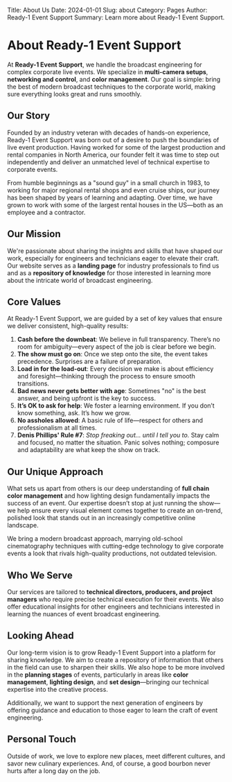 Title: About Us
Date: 2024-01-01
Slug: about
Category: Pages
Author: Ready-1 Event Support
Summary: Learn more about Ready-1 Event Support.

# About Ready-1 Event Support

At **Ready-1 Event Support**, we handle the broadcast engineering for complex corporate live events. We specialize in **multi-camera setups**, **networking and control**, and **color management**. Our goal is simple: bring the best of modern broadcast techniques to the corporate world, making sure everything looks great and runs smoothly.

## Our Story

Founded by an industry veteran with decades of hands-on experience, Ready-1 Event Support was born out of a desire to push the boundaries of live event production. Having worked for some of the largest production and rental companies in North America, our founder felt it was time to step out independently and deliver an unmatched level of technical expertise to corporate events.

From humble beginnings as a "sound guy" in a small church in 1983, to working for major regional rental shops and even cruise ships, our journey has been shaped by years of learning and adapting. Over time, we have grown to work with some of the largest rental houses in the US—both as an employee and a contractor.

## Our Mission

We're passionate about sharing the insights and skills that have shaped our work, especially for engineers and technicians eager to elevate their craft.  Our website serves as a **landing page** for industry professionals to find us and as a **repository of knowledge** for those interested in learning more about the intricate world of broadcast engineering. 

## Core Values

At Ready-1 Event Support, we are guided by a set of key values that ensure we deliver consistent, high-quality results:

1. **Cash before the downbeat**: We believe in full transparency. There’s no room for ambiguity—every aspect of the job is clear before we begin.
2. **The show must go on**: Once we step onto the site, the event takes precedence. Surprises are a failure of preparation.
3. **Load in for the load-out**: Every decision we make is about efficiency and foresight—thinking through the process to ensure smooth transitions.
4. **Bad news never gets better with age**: Sometimes "no" is the best answer, and being upfront is the key to success.
5. **It’s OK to ask for help**: We foster a learning environment. If you don’t know something, ask. It’s how we grow.
6. **No assholes allowed**: A basic rule of life—respect for others and professionalism at all times.
7. **Denis Phillips' Rule #7**: _Stop freaking out... until I tell you to._ Stay calm and focused, no matter the situation. Panic solves nothing; composure and adaptability are what keep the show on track.

## Our Unique Approach

What sets us apart from others is our deep understanding of **full chain color management** and how lighting design fundamentally impacts the success of an event. Our expertise doesn’t stop at just running the show—we help ensure every visual element comes together to create an on-trend, polished look that stands out in an increasingly competitive online landscape.

We bring a modern broadcast approach, marrying old-school cinematography techniques with cutting-edge technology to give corporate events a look that rivals high-quality productions, not outdated television.

## Who We Serve

Our services are tailored to **technical directors, producers, and project managers** who require precise technical execution for their events. We also offer educational insights for other engineers and technicians interested in learning the nuances of event broadcast engineering.

## Looking Ahead

Our long-term vision is to grow Ready-1 Event Support into a platform for sharing knowledge. We aim to create a repository of information that others in the field can use to sharpen their skills. We also hope to be more involved in the **planning stages** of events, particularly in areas like **color management**, **lighting design**, and **set design**—bringing our technical expertise into the creative process.

Additionally, we want to support the next generation of engineers by offering guidance and education to those eager to learn the craft of event engineering.

## Personal Touch

Outside of work, we love to explore new places, meet different cultures, and savor new culinary experiences. And, of course, a good bourbon never hurts after a long day on the job.